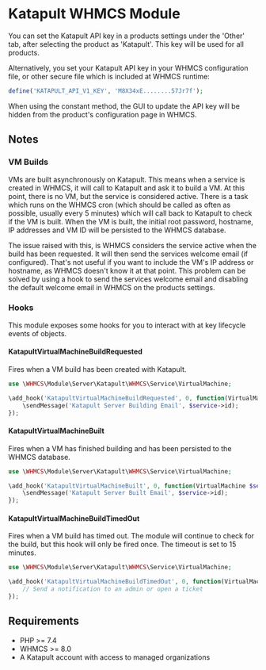 # Katapult WHMCS Module

You can set the Katapult API key in a products settings under the 'Other' tab, after selecting the product as 'Katapult'. This key will be used for all products.

Alternatively, you set your Katapult API key in your WHMCS configuration file, or other secure file which is included at WHMCS runtime:

```php
define('KATAPULT_API_V1_KEY', 'M8X34xE........57Jr7f');
```

When using the constant method, the GUI to update the API key will be hidden from the product's configuration page in WHMCS.

## Notes

### VM Builds
VMs are built asynchronously on Katapult. This means when a service is created in WHMCS, it will call to Katapult and ask it to build a VM. At this point, there is no VM, but the service is considered active. There is a task which runs on the WHMCS cron (which should be called as often as possible, usually every 5 minutes) which will call back to Katapult to check if the VM is built. When the VM is built, the initial root password, hostname, IP addresses and VM ID will be persisted to the WHMCS database.

The issue raised with this, is WHMCS considers the service active when the build has been requested. It will then send the services welcome email (if configured). That's not useful if you want to include the VM's IP address or hostname, as WHMCS doesn't know it at that point. This problem can be solved by using a hook to send the services welcome email and disabling the default welcome email in WHMCS on the products settings.

### Hooks
This module exposes some hooks for you to interact with at key lifecycle events of objects.

#### KatapultVirtualMachineBuildRequested
Fires when a VM build has been created with Katapult.

```php
use \WHMCS\Module\Server\Katapult\WHMCS\Service\VirtualMachine;

\add_hook('KatapultVirtualMachineBuildRequested', 0, function(VirtualMachine $service) {
    \sendMessage('Katapult Server Building Email', $service->id);
});
```

#### KatapultVirtualMachineBuilt
Fires when a VM has finished building and has been persisted to the WHMCS database.

```php
use \WHMCS\Module\Server\Katapult\WHMCS\Service\VirtualMachine;

\add_hook('KatapultVirtualMachineBuilt', 0, function(VirtualMachine $service) {
    \sendMessage('Katapult Server Built Email', $service->id);
});
```

#### KatapultVirtualMachineBuildTimedOut
Fires when a VM build has timed out. The module will continue to check for the build, but this hook will only be fired once. The timeout is set to 15 minutes.

```php
use \WHMCS\Module\Server\Katapult\WHMCS\Service\VirtualMachine;

\add_hook('KatapultVirtualMachineBuildTimedOut', 0, function(VirtualMachine $service) {
    // Send a notification to an admin or open a ticket
});
```

## Requirements
* PHP >= 7.4
* WHMCS >= 8.0
* A Katapult account with access to managed organizations


